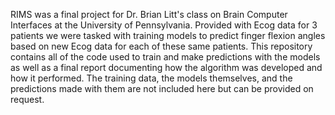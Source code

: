 RIMS was a final project for Dr. Brian Litt's class on Brain Computer Interfaces at the University of Pennsylvania. Provided with Ecog data for 3 patients we were tasked with training models to predict finger flexion angles based on new Ecog data for each of these same patients. This repository contains all of the code used to train and make predictions with the models as well as a final report documenting how the algorithm was developed and how it performed. The training data, the models themselves, and the predictions made with them are not included here but can be provided on request. 
